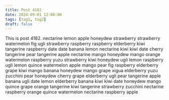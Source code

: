 ```yaml
---
title: Post 4182
date: 2024-09-01 12:00:00
tags: [tag1, tag2]
draft: false
---
```

This is post 4182.
nectarine
lemon
apple
honeydew
strawberry
strawberry
watermelon
fig
ugli
strawberry
raspberry
raspberry
elderberry
kiwi
tangerine
raspberry
date
date
banana
lemon
nectarine
kiwi
kiwi
date
cherry
tangerine
pear
tangerine
apple
nectarine
mango
honeydew
mango
orange
watermelon
raspberry
yuzu
strawberry
kiwi
honeydew
ugli
lemon
raspberry
ugli
lemon
quince
watermelon
apple
mango
pear
fig
raspberry
elderberry
grape
kiwi
mango
banana
honeydew
mango
grape
xigua
elderberry
yuzu
zucchini
pear
honeydew
cherry
grape
elderberry
ugli
pear
tangerine
apple
banana
ugli
date
lemon
elderberry
banana
kiwi
kiwi
date
honeydew
mango
quince
grape
orange
tangerine
kiwi
tangerine
strawberry
zucchini
nectarine
raspberry
orange
quince
watermelon
nectarine
raspberry
apple
